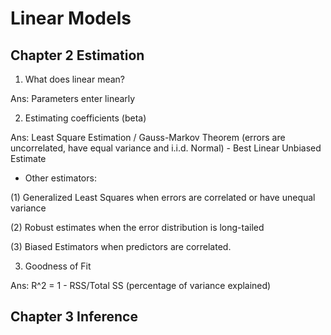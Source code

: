 # Linear Models

## Chapter 2 Estimation
1. What does linear mean?

Ans: Parameters enter linearly

2. Estimating coefficients (beta)

Ans: Least Square Estimation / Gauss-Markov Theorem (errors are uncorrelated, have equal variance and i.i.d. Normal) - Best Linear Unbiased Estimate

* Other estimators: 

(1) Generalized Least Squares when errors are correlated or have unequal variance 

(2) Robust estimates when the error distribution is long-tailed

(3) Biased Estimators when predictors are correlated.

3. Goodness of Fit

Ans: R^2 = 1 - RSS/Total SS (percentage of variance explained)

## Chapter 3 Inference
